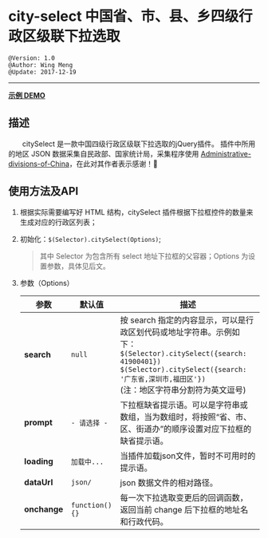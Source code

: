 # city-select 中国省、市、县、乡四级行政区级联下拉选取
    @Version: 1.0
    @Author: Wing Meng
    @Update: 2017-12-19
---

**[示例 DEMO](https://wingmeng.github.io/city-select/)**

## 描述

　　citySelect 是一款中国四级行政区级联下拉选取的jQuery插件。
	插件中所用的地区 JSON 数据采集自民政部、国家统计局，采集程序使用 <a href="https://github.com/modood/Administrative-divisions-of-China" target="_blank">Administrative-divisions-of-China</a>，在此对其作者表示感谢！:clap:

## 使用方法及API

1. 根据实际需要编写好 HTML 结构，citySelect 插件根据下拉框控件的数量来生成对应的行政区列表；
1. 初始化：`$(Selector).citySelect(Options)`;

	> 其中 Selector 为包含所有 select 地址下拉框的父容器；Options 为设置参数，具体见后文。

1. 参数（Options）

	| 参数 | 默认值 | 描述 |
	| --- | --- | --- |
	| **search** | `null` | 按 search 指定的内容显示，可以是行政区划代码或地址字符串。示例如下：<br> `$(Selector).citySelect({search:  41900401})`<br>`$(Selector).citySelect({search:  '广东省,深圳市,福田区'})` <br>(注：地区字符串分割符为英文逗号)|
	| **prompt** | `- 请选择 -` | 下拉框缺省提示语。可以是字符串或数组，当为数组时，将按照“省、市、区、街道办”的顺序设置对应下拉框的缺省提示语。|
	| **loading** | `加载中...` | 当插件加载json文件，暂时不可用时的提示语。 |
	| **dataUrl** | `json/` | json 数据文件的相对路径。 |
	| **onchange** | `function(){}` | 每一次下拉选取变更后的回调函数，返回当前 change 后下拉框的地址名和行政代码。 |

